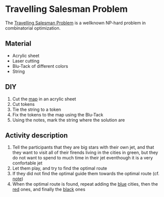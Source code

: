 # Travelling Salesman Problem

The [Travelling Salesman Problem](https://en.wikipedia.org/wiki/Travelling_salesman_problem) is a wellknown NP-hard problem in combinatorial optimization.

## Material
  - Acrylic sheet
  - Laser cutting
  - Blu-Tack of different colors
  - String

## DIY
  1. Cut the [map](france.svg) in an acrylic sheet
  2. Cut tokens
  3. Tie the string to a token
  4. Fix the tokens to the map using the Blu-Tack
  5. Using the notes, mark the string where the solution are
  
## Activity description
  1. Tell the participants that they are big stars with their own jet, and that they want to visit all of their firends living in the cities in green, but they do not want to spend to much time in their jet eventhough it is a very confortable jet
  2. Let them play, and try to find the optimal route
  3. If they did not find the optimal guide them towards the optimal route (cf. [note](en/noteGreen.pdf))
  4. When the optimal route is found, repeat adding the [blue](en/noteBlue.pdf) cities, then the [red](en/noteRed.pdf) ones, and finally the [black](en/noteBlack.pdf) ones
